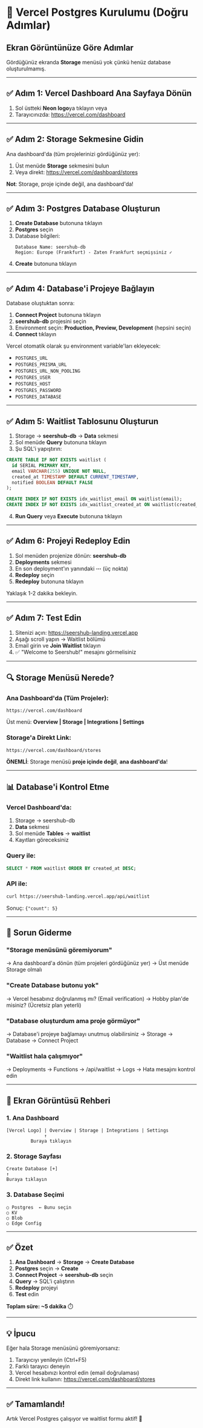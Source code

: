 # 🚀 Vercel Postgres Kurulumu (Doğru Adımlar)

## Ekran Görüntünüze Göre Adımlar

Gördüğünüz ekranda **Storage** menüsü yok çünkü henüz database oluşturulmamış.

---

## ✅ Adım 1: Vercel Dashboard Ana Sayfaya Dönün

1. Sol üstteki **Neon logo**ya tıklayın veya
2. Tarayıcınızda: https://vercel.com/dashboard

---

## ✅ Adım 2: Storage Sekmesine Gidin

Ana dashboard'da (tüm projelerinizi gördüğünüz yer):

1. Üst menüde **Storage** sekmesini bulun
2. Veya direkt: https://vercel.com/dashboard/stores

**Not**: Storage, proje içinde değil, ana dashboard'da!

---

## ✅ Adım 3: Postgres Database Oluşturun

1. **Create Database** butonuna tıklayın
2. **Postgres** seçin
3. Database bilgileri:
   ```
   Database Name: seershub-db
   Region: Europe (Frankfurt) - Zaten Frankfurt seçmişsiniz ✓
   ```
4. **Create** butonuna tıklayın

---

## ✅ Adım 4: Database'i Projeye Bağlayın

Database oluştuktan sonra:

1. **Connect Project** butonuna tıklayın
2. **seershub-db** projesini seçin
3. Environment seçin: **Production, Preview, Development** (hepsini seçin)
4. **Connect** tıklayın

Vercel otomatik olarak şu environment variable'ları ekleyecek:
- `POSTGRES_URL`
- `POSTGRES_PRISMA_URL`
- `POSTGRES_URL_NON_POOLING`
- `POSTGRES_USER`
- `POSTGRES_HOST`
- `POSTGRES_PASSWORD`
- `POSTGRES_DATABASE`

---

## ✅ Adım 5: Waitlist Tablosunu Oluşturun

1. Storage → **seershub-db** → **Data** sekmesi
2. Sol menüde **Query** butonuna tıklayın
3. Şu SQL'i yapıştırın:

```sql
CREATE TABLE IF NOT EXISTS waitlist (
  id SERIAL PRIMARY KEY,
  email VARCHAR(255) UNIQUE NOT NULL,
  created_at TIMESTAMP DEFAULT CURRENT_TIMESTAMP,
  notified BOOLEAN DEFAULT FALSE
);

CREATE INDEX IF NOT EXISTS idx_waitlist_email ON waitlist(email);
CREATE INDEX IF NOT EXISTS idx_waitlist_created_at ON waitlist(created_at);
```

4. **Run Query** veya **Execute** butonuna tıklayın

---

## ✅ Adım 6: Projeyi Redeploy Edin

1. Sol menüden projenize dönün: **seershub-db**
2. **Deployments** sekmesi
3. En son deployment'ın yanındaki **⋯** (üç nokta)
4. **Redeploy** seçin
5. **Redeploy** butonuna tıklayın

Yaklaşık 1-2 dakika bekleyin.

---

## ✅ Adım 7: Test Edin

1. Sitenizi açın: https://seershub-landing.vercel.app
2. Aşağı scroll yapın → Waitlist bölümü
3. Email girin ve **Join Waitlist** tıklayın
4. ✅ "Welcome to Seershub!" mesajını görmelisiniz

---

## 🔍 Storage Menüsü Nerede?

### Ana Dashboard'da (Tüm Projeler):
```
https://vercel.com/dashboard
```
Üst menü: **Overview | Storage | Integrations | Settings**

### Storage'a Direkt Link:
```
https://vercel.com/dashboard/stores
```

**ÖNEMLİ**: Storage menüsü **proje içinde değil**, **ana dashboard'da**!

---

## 📊 Database'i Kontrol Etme

### Vercel Dashboard'da:
1. Storage → seershub-db
2. **Data** sekmesi
3. Sol menüde **Tables** → **waitlist**
4. Kayıtları göreceksiniz

### Query ile:
```sql
SELECT * FROM waitlist ORDER BY created_at DESC;
```

### API ile:
```bash
curl https://seershub-landing.vercel.app/api/waitlist
```

Sonuç: `{"count": 5}`

---

## 🐛 Sorun Giderme

### "Storage menüsünü göremiyorum"
→ Ana dashboard'a dönün (tüm projeleri gördüğünüz yer)
→ Üst menüde Storage olmalı

### "Create Database butonu yok"
→ Vercel hesabınız doğrulanmış mı? (Email verification)
→ Hobby plan'de misiniz? (Ücretsiz plan yeterli)

### "Database oluşturdum ama proje görmüyor"
→ Database'i projeye bağlamayı unutmuş olabilirsiniz
→ Storage → Database → Connect Project

### "Waitlist hala çalışmıyor"
→ Deployments → Functions → /api/waitlist → Logs
→ Hata mesajını kontrol edin

---

## 📸 Ekran Görüntüsü Rehberi

### 1. Ana Dashboard
```
[Vercel Logo] | Overview | Storage | Integrations | Settings
              ↑
         Buraya tıklayın
```

### 2. Storage Sayfası
```
Create Database [+]
↑
Buraya tıklayın
```

### 3. Database Seçimi
```
○ Postgres  ← Bunu seçin
○ KV
○ Blob
○ Edge Config
```

---

## ✅ Özet

1. **Ana Dashboard** → **Storage** → **Create Database**
2. **Postgres** seçin → **Create**
3. **Connect Project** → **seershub-db** seçin
4. **Query** → SQL'i çalıştırın
5. **Redeploy** projeyi
6. **Test** edin

**Toplam süre: ~5 dakika** ⏱️

---

## 💡 İpucu

Eğer hala Storage menüsünü göremiyorsanız:

1. Tarayıcıyı yenileyin (Ctrl+F5)
2. Farklı tarayıcı deneyin
3. Vercel hesabınızı kontrol edin (email doğrulaması)
4. Direkt link kullanın: https://vercel.com/dashboard/stores

---

## ✅ Tamamlandı!

Artık Vercel Postgres çalışıyor ve waitlist formu aktif! 🎉

